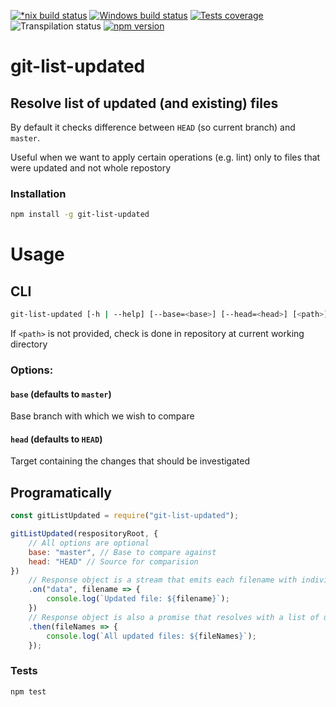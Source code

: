 [![*nix build status][nix-build-image]][nix-build-url]
[![Windows build status][win-build-image]][win-build-url]
[![Tests coverage][cov-image]][cov-url]
![Transpilation status][transpilation-image]
[![npm version][npm-image]][npm-url]

# git-list-updated

## Resolve list of updated (and existing) files

By default it checks difference between `HEAD` (so current branch) and `master`.

Useful when we want to apply certain operations (e.g. lint) only to files that were updated and not whole repostory

### Installation

```bash
npm install -g git-list-updated
```

# Usage

## CLI

```bash
git-list-updated [-h | --help] [--base=<base>] [--head=<head>] [<path>]
```

If `<path>` is not provided, check is done in repository at current working directory

### Options:

#### `base` (defaults to `master`)

Base branch with which we wish to compare

#### `head` (defaults to `HEAD`)

Target containing the changes that should be investigated

#####

## Programatically

```javascript
const gitListUpdated = require("git-list-updated");

gitListUpdated(respositoryRoot, {
	// All options are optional
	base: "master", // Base to compare against
	head: "HEAD" // Source for comparision
})
	// Response object is a stream that emits each filename with individual data event
	.on("data", filename => {
		console.log(`Updated file: ${filename}`);
	})
	// Response object is also a promise that resolves with a list of updated files
	.then(fileNames => {
		console.log(`All updated files: ${fileNames}`);
	});
```

### Tests

```bash
npm test
```

[nix-build-image]: https://semaphoreci.com/api/v1/medikoo-org/git-list-updated/branches/master/shields_badge.svg
[nix-build-url]: https://semaphoreci.com/medikoo-org/git-list-updated
[win-build-image]: https://ci.appveyor.com/api/projects/status/bj6qtpvem7rqgoas?svg=true
[win-build-url]: https://ci.appveyor.com/api/project/medikoo/git-list-updated
[cov-image]: https://img.shields.io/codecov/c/github/medikoo/git-list-updated.svg
[cov-url]: https://codecov.io/gh/medikoo/git-list-updated
[transpilation-image]: https://img.shields.io/badge/transpilation-free-brightgreen.svg
[npm-image]: https://img.shields.io/npm/v/git-list-updated.svg
[npm-url]: https://www.npmjs.com/package/git-list-updated
